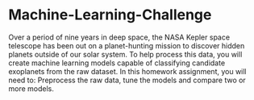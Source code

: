 # Machine-Learning-Challenge
Over a period of nine years in deep space, the NASA Kepler space telescope has been out on a planet-hunting mission to discover hidden planets outside of our solar system. To help process this data, you will create machine learning models capable of classifying candidate exoplanets from the raw dataset. In this homework assignment, you will need to:  Preprocess the raw data, tune the models and compare two or more models.
